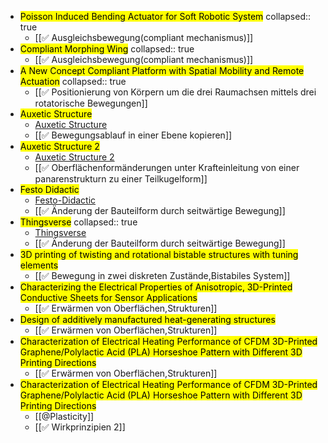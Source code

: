 -
  <mark class='blue'>Poisson Induced Bending Actuator for Soft Robotic System</mark>
  collapsed:: true
	- [[✅ Ausgleichsbewegung(compliant mechanismus)]]
-
  <mark class='blue'>Compliant Morphing Wing</mark>
  collapsed:: true
	- [[✅ Ausgleichsbewegung(compliant mechanismus)]]
-
  <mark class='blue'>A New Concept Compliant Platform with Spatial Mobility and Remote Actuation</mark>
  collapsed:: true
	- [[✅ Positionierung von Körpern um die drei Raumachsen mittels drei rotatorische Bewegungen]]
-
  <mark class='blue'>Auxetic Structure</mark>
	- [Auxetic Structure](https://www.youtube.com/watch?v=XP5Fk-lHvK0&ab_channel=MITMediaLab)
	- [[✅ Bewegungsablauf in einer Ebene kopieren]]
-
  <mark class='blue'>Auxetic Structure 2</mark>
	- [Auxetic Structure 2](https://www.thingiverse.com/thing:881094)
	- [[✅ Oberflächenformänderungen unter Krafteinleitung von einer panarenstrukturn zu einer Teilkugelform]]
-
  <mark class='blue'>Festo Didactic</mark>
	- [Festo-Didactic](https://www.festo-didactic.com/de-de/lernsysteme/technik-fuer-allgemeinbildende-schulen/fin-ray-bastelbogen.htm?fbid=ZGUuZGUuNTQ0LjEzLjE4LjE0MDMuODUyOA)
	- [[✅ Änderung der Bauteilform durch seitwärtige Bewegung]]
-
  <mark class='blue'>Thingsverse</mark>
  collapsed:: true
	- [Thingsverse](https://www.thingiverse.com/thing:1487390)
	- [[✅ Änderung der Bauteilform durch seitwärtige Bewegung]]
-
  <mark class='blue'>3D printing of twisting and rotational bistable structures with tuning elements</mark>
	- [[✅ Bewegung in zwei diskreten Zustände,Bistabiles System]]
-
  <mark class='blue'>Characterizing the Electrical Properties of Anisotropic, 3D-Printed Conductive Sheets for Sensor Applications</mark>
	- [[✅ Erwärmen von Oberflächen,Strukturen]]
-
  <mark class='blue'>Design of additively manufactured heat-generating structures</mark>
	- [[✅ Erwärmen von Oberflächen,Strukturen]]
-
  <mark class='blue'>Characterization of Electrical Heating Performance of CFDM 3D-Printed Graphene/Polylactic Acid (PLA) Horseshoe Pattern with Different 3D Printing Directions</mark>
	- [[✅ Erwärmen von Oberflächen,Strukturen]]
-
  <mark class='blue'>Characterization of Electrical Heating Performance of CFDM 3D-Printed Graphene/Polylactic Acid (PLA) Horseshoe Pattern with Different 3D Printing Directions</mark>
	- [[@Plasticity]]
	- [[✅ Wirkprinzipien 2]]